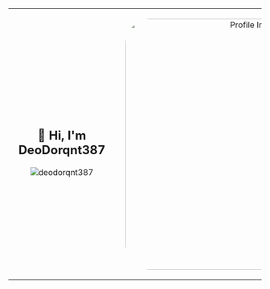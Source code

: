 <div align="center">
  <table style="width: 100%; border: none;">
    <tr>
      <td style="text-align: center; vertical-align: middle; padding: 20px;">
        <h2>👋 Hi, I'm DeoDorqnt387</h2>
        <img src="https://github-readme-stats.vercel.app/api/top-langs?username=deodorqnt387&show_icons=true&locale=en&layout=compact&theme=dark" alt="deodorqnt387" />
      </td>
      <td style="text-align: center; vertical-align: middle; width: 200px; padding: 20px;">
        <img src="https://github.com/user-attachments/assets/5d46052e-c739-4fe7-816d-33cf43e42fcb" alt="Profile Image" style="width: 500px; height: auto; border-radius: 50px;">
      </td>
    </tr>
  </table>
</div>
